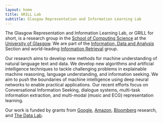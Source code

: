 ```yaml
---
layout: home
title: GRILL Lab
subtitle: Glasgow Representation and Information Learning Lab
---
```


The Glasgow Representation and Information Learning Lab, or GRILL for short, is a research group in the [School of Computing Science](https://www.gla.ac.uk/schools/computing/) at the [University of Glasgow](https://www.gla.ac.uk/).  We are part of the [Information, Data and Analysis](https://www.gla.ac.uk/schools/computing/research/researchsections/ida-section/) Section and world-leading [Information Retrieval](https://www.gla.ac.uk/schools/computing/research/researchsections/ida-section/informationretrieval/) group.

Our research aims to develop new methods for machine understanding of natural language text and data.  We develop new algorithms and artificial intelligence techniques to tackle challenging problems in explainable machine reasoning, language understanding, and information seeking. We aim to push the boundaries of machine intelligence using deep neural networks to enable practical applications.  Our recent efforts focus on Conversational Information Seeking, dialogue systems, multi-task information extraction, and multi-modal (music and ECG) representation learning. 

Our work is funded by grants from [Google](https://ai.googleblog.com/2020/02/announcing-2019-google-faculty-research.html), [Amazon](https://www.amazon.science/blog/recipients-of-the-2019-amazon-research-awards-announced), [Bloomberg](https://www.techatbloomberg.com/blog/announcing-2019-bloomberg-data-science-research-grant-winners/) research, and [The Data Lab](https://www.thedatalab.com/). 
